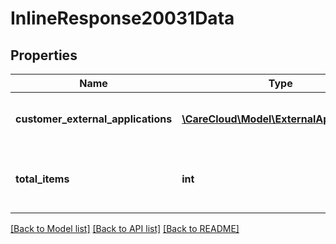 # InlineResponse20031Data

## Properties
Name | Type | Description | Notes
------------ | ------------- | ------------- | -------------
**customer_external_applications** | [**\CareCloud\Model\ExternalApplication[]**](ExternalApplication.md) | List of the customer external applications | [optional] 
**total_items** | **int** | Count of all found customer external applications | [optional] 

[[Back to Model list]](../../README.md#documentation-for-models) [[Back to API list]](../../README.md#documentation-for-api-endpoints) [[Back to README]](../../README.md)

